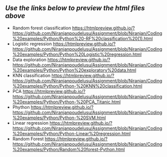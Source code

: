 ## *Use the links below to preview the html files above*

*  Random forest classification https://htmlpreview.github.io/?https://github.com/Niranjanpoudelusu/Assignment/blob/Niranjan/Coding%20examples/Python/Python%20-RF%20classification%20(1).html
*  Logistic regression https://htmlpreview.github.io/?https://github.com/Niranjanpoudelusu/Assignment/blob/Niranjan/Coding%20examples/Python/Python%20Logistic%20regression.html
*  Data exploration  https://htmlpreview.github.io/?https://github.com/Niranjanpoudelusu/Assignment/blob/Niranjan/Coding%20examples/Python/Python%20exploratory%20data.html
*  KNN classification https://htmlpreview.github.io/?https://github.com/Niranjanpoudelusu/Assignment/blob/Niranjan/Coding%20examples/Python/Python-%20KNN%20classification.html
*  PCA https://htmlpreview.github.io/?https://github.com/Niranjanpoudelusu/Assignment/blob/Niranjan/Coding%20examples/Python/Python-%20PCA_Titanic.html
*  Phython https://htmlpreview.github.io/?https://github.com/Niranjanpoudelusu/Assignment/blob/Niranjan/Coding%20examples/Python/Python-%20SVM.html
*  Linear regression https://htmlpreview.github.io/?https://github.com/Niranjanpoudelusu/Assignment/blob/Niranjan/Coding%20examples/Python/Python-Linear%20regression.html
*  Random Forest https://htmlpreview.github.io/?https://github.com/Niranjanpoudelusu/Assignment/blob/Niranjan/Coding%20examples/Python/Random%20forest-Python.html
